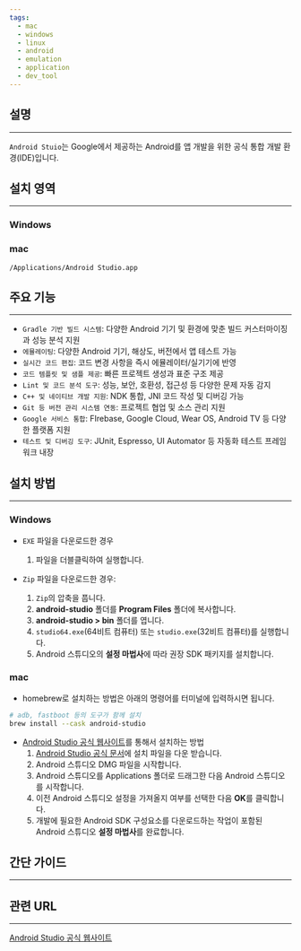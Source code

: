 ```yaml
---
tags:
  - mac
  - windows
  - linux
  - android
  - emulation
  - application
  - dev_tool
---
```

## 설명
---
`Android Stuio`는 Google에서 제공하는 Android를 앱 개발을 위한 공식 통합 개발 환경(IDE)입니다.

## 설치 영역
---
### Windows


### mac
`/Applications/Android Studio.app`

## 주요 기능
---
- `Gradle 기반 빌드 시스템`: 다양한 Android 기기 및 환경에 맞춘 빌드 커스터마이징과 성능 분석 지원
- `에뮬레이팅`: 다양한 Android 기기, 해상도, 버전에서 앱 테스트 가능
- `실시간 코드 편집`: 코드 변경 사항을 즉시 에뮬레이터/실기기에 반영
- `코드 템플릿 및 샘플 제공`: 빠른 프로젝트 생성과 표준 구조 제공
- `Lint 및 코드 분석 도구`: 성능, 보안, 호환성, 접근성 등 다양한 문제 자동 감지
- `C++ 및 네이티브 개발 지원`: NDK 통합, JNI 코드 작성 및 디버깅 가능
- `Git 등 버전 관리 시스템 연동`: 프로젝트 협업 및 소스 관리 지원
- `Google 서비스 통합`: FIrebase, Google Cloud, Wear OS, Android TV 등 다양한 플랫폼 지원
- `테스트 및 디버깅 도구`: JUnit, Espresso, UI Automator 등 자동화 테스트 프레임워크 내장

## 설치 방법
---
### Windows
- `EXE` 파일을 다운로드한 경우
	1. 파일을 더블클릭하여 실행합니다.

- `Zip` 파일을 다운로드한 경우:
    1. `Zip`의 압축을 풉니다.
    2. **android-studio** 폴더를 **Program Files** 폴더에 복사합니다.
    3. **android-studio > bin** 폴더를 엽니다.
    4. `studio64.exe`(64비트 컴퓨터) 또는 `studio.exe`(32비트 컴퓨터)를 실행합니다.
    5. Android 스튜디오의 **설정 마법사**에 따라 권장 SDK 패키지를 설치합니다.

### mac
- homebrew로 설치하는 방법은 아래의 명령어를 터미널에 입력하시면 됩니다.
```sh
# adb, fastboot 등의 도구가 함께 설치
brew install --cask android-studio
```

- [Android Studio 공식 웹사이트](https://developer.android.com/studio?hl=ko)를 통해서 설치하는 방법
	1. [Android Studio 공식 문서](https://developer.android.com/studio?hl=ko)에 설치 파일을 다운 받습니다.
	2. Android 스튜디오 DMG 파일을 시작합니다.
	3. Android 스튜디오를 Applications 폴더로 드래그한 다음 Android 스튜디오를 시작합니다.
	4. 이전 Android 스튜디오 설정을 가져올지 여부를 선택한 다음 **OK**를 클릭합니다.
	5. 개발에 필요한 Android SDK 구성요소를 다운로드하는 작업이 포함된 Android 스튜디오 **설정 마법사**를 완료합니다.

## 간단 가이드
---


## 관련 URL
---
[Android Studio 공식 웹사이트](https://developer.android.com/studio?hl=ko)